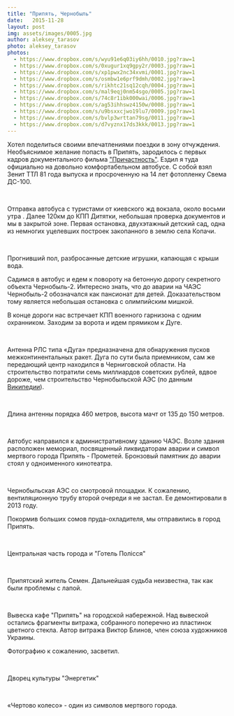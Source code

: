 ```yaml
---
title: "Припять, Чернобыль"
date:   2015-11-28
layout: post
img: assets/images/0005.jpg
author: aleksey_tarasov
photo: aleksey_tarasov
photos: 
  - https://www.dropbox.com/s/wyu91e6q03iy6hh/0010.jpg?raw=1
  - https://www.dropbox.com/s/0xugur1xq9gpy2r/0003.jpg?raw=1
  - https://www.dropbox.com/s/xp1pwx2nc34xvmi/0001.jpg?raw=1
  - https://www.dropbox.com/s/osmbw1e6prf9dmh/0002.jpg?raw=1
  - https://www.dropbox.com/s/rikhtc21sq12cqh/0004.jpg?raw=1
  - https://www.dropbox.com/s/mal9eqj0nm54sgo/0005.jpg?raw=1
  - https://www.dropbox.com/s/74c8r1ibk000wai/0006.jpg?raw=1
  - https://www.dropbox.com/s/ag53ihhswz4150w/0008.jpg?raw=1
  - https://www.dropbox.com/s/u9bsxxcjwo19lu7/0009.jpg?raw=1
  - https://www.dropbox.com/s/bvlp3wrttan79sg/0011.jpg?raw=1
  - https://www.dropbox.com/s/d7vyznx17ds3kkk/0013.jpg?raw=1
--- 
```


Хотел поделиться своими впечатлениями поездки в зону отчуждения. Необъяснимое желание попасть в Припять, зародилось с первых кадров документального фильма ["Причастность"](https://www.youtube.com/watch?v=k2bVEh2RG7M). Ездил я туда официально на довольно комфортабельном автобусе. С собой взял Зенит ТТЛ 81 года выпуска и просроченную на 14 лет фотопленку Свема ДС-100.

<!--more-->

<br>

Отправка автобуса с туристами от киевского жд вокзала, около восьми утра . Далее 120км до КПП Дитятки, 
небольшая проверка документов и мы в закрытой зоне. Первая остановка, двухэтажный детский сад, одна из немногих уцелевших построек закопанного в землю села Копачи.

<br>

Прогнивший пол, разбросанные детские игрушки, капающая с крыши вода.

Садимся в автобус и едем к повороту на бетонную дорогу секретного объекта Чернобыль-2. Интересно знать, что до аварии на ЧАЭС Чернобыль-2 обозначался как пансионат для детей. Доказательством тому является небольшая остановка с олимпийским мишкой.

В конце дороги нас встречает КПП военного гарнизона с одним охранником. Заходим за ворота и идем прямиком к Дуге.

<br>

Антенна РЛС типа «Дуга» предназначена для обнаружения пусков межконтинентальных ракет. Дуга по сути была приемником, сам же передающий центр находился в Черниговской области. На строительство потратили семь миллиардов советских рублей, вдвое дороже, чем строительство Чернобыльской АЭС (по данным [Википедии](https://ru.wikipedia.org/wiki/%D0%94%D1%83%D0%B3%D0%B0_%28%D1%80%D0%B0%D0%B4%D0%B8%D0%BE%D0%BB%D0%BE%D0%BA%D0%B0%D1%86%D0%B8%D0%BE%D0%BD%D0%BD%D0%B0%D1%8F_%D1%81%D1%82%D0%B0%D0%BD%D1%86%D0%B8%D1%8F%29)).

<br>

Длина антенны порядка 460 метров, высота мачт от 135 до 150 метров.

<br>

Автобус направился к административному зданию ЧАЭС. Возле здания расположен мемориал, посвященный ликвидаторам аварии и символ мертвого города Припять - Прометей. Бронзовый памятник до аварии стоял у одноименного кинотеатра.

<br>

Чернобыльская АЭС со смотровой площадки. К сожалению, вентиляционную трубу второй очереди я не застал. Ее демонтировали в 2013 году.

Покормив больших сомов пруда-охладителя, мы отправились в город Припять.

<br>

Центральная часть города и "Готель Полiсся"

<br>

Припятский житель Семен. Дальнейшая судьба неизвестна, так как были проблемы с лапой. 

<br>

Вывеска кафе "Припять" на городской набережной. Над вывеской остались фрагменты витража, собранного поперечно из пластинок цветного стекла. Автор витража Виктор Блинов, член союза художников Украины.

Фотографию к сожалению, засветил.

<br>

Дворец культуры "Энергетик"

<br>

«Чертово колесо» - один из символов мертвого города.
